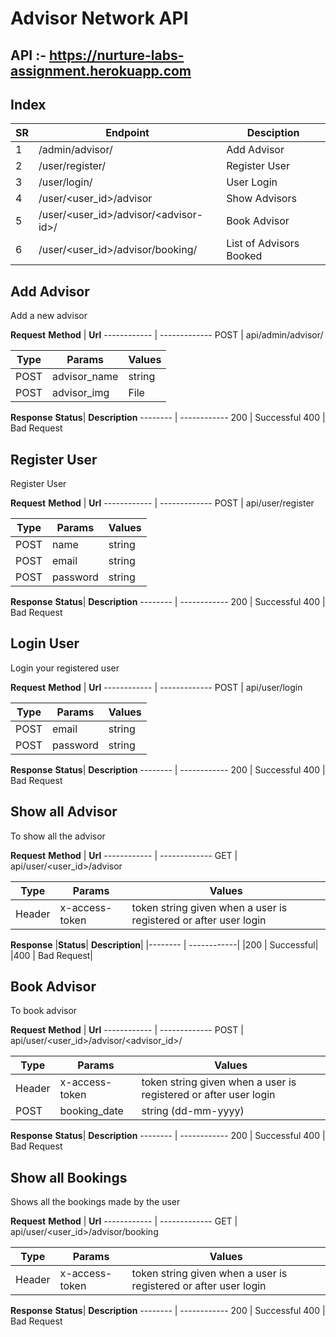 # Advisor Network API

## API :- https://nurture-labs-assignment.herokuapp.com

## Index

| **SR** | **Endpoint**                              | **Desciption**          |
| ------ | ----------------------------------------- | ----------------------- |
| 1      | /admin/advisor/                           | Add Advisor             |
| 2      | /user/register/                           | Register User           |
| 3      | /user/login/                              | User Login              |
| 4      | /user/\<user_id\>/advisor                 | Show Advisors           |
| 5      | /user/\<user_id\>/advisor/\<advisor-id\>/ | Book Advisor            |
| 6      | /user/\<user_id\>/advisor/booking/        | List of Advisors Booked |

## Add Advisor

Add a new advisor

**Request**
**Method** | **Url**
------------ | -------------
POST | api/admin/advisor/

| **Type** | **Params**   | **Values** |
| -------- | ------------ | ---------- |
| POST     | advisor_name | string     |
| POST     | advisor_img  | File       |

**Response**
**Status**| **Description**
-------- | ------------
200 | Successful
400 | Bad Request

## Register User

Register User

**Request**
**Method** | **Url**
------------ | -------------
POST | api/user/register

| **Type** | **Params** | **Values** |
| -------- | ---------- | ---------- |
| POST     | name       | string     |
| POST     | email      | string     |
| POST     | password   | string     |

**Response**
**Status**| **Description**
-------- | ------------
200 | Successful
400 | Bad Request

## Login User

Login your registered user

**Request**
**Method** | **Url**
------------ | -------------
POST | api/user/login

| **Type** | **Params** | **Values** |
| -------- | ---------- | ---------- |
| POST     | email      | string     |
| POST     | password   | string     |

**Response**
**Status**| **Description**
-------- | ------------
200 | Successful
400 | Bad Request

## Show all Advisor

To show all the advisor

**Request**
**Method** | **Url**
------------ | -------------
GET | api/user/\<user_id\>/advisor

| **Type** | **Params**     | **Values**                                                       |
| -------- | -------------- | ---------------------------------------------------------------- |
| Header   | x-access-token | token string given when a user is registered or after user login |

**Response**
|**Status**| **Description**|
|-------- | ------------|
|200 | Successful|
|400 | Bad Request|

## Book Advisor

To book advisor

**Request**
**Method** | **Url**
------------ | -------------
POST | api/user/\<user_id\>/advisor/\<advisor_id\>/

| **Type** | **Params**     | **Values**                                                       |
| -------- | -------------- | ---------------------------------------------------------------- |
| Header   | x-access-token | token string given when a user is registered or after user login |
| POST     | booking_date   | string (dd-mm-yyyy)                                              |

**Response**
**Status**| **Description**
-------- | ------------
200 | Successful
400 | Bad Request

## Show all Bookings

Shows all the bookings made by the user

**Request**
**Method** | **Url**
------------ | -------------
GET | api/user/\<user_id\>/advisor/booking

| **Type** | **Params**     | **Values**                                                       |
| -------- | -------------- | ---------------------------------------------------------------- |
| Header   | x-access-token | token string given when a user is registered or after user login |

**Response**
**Status**| **Description**
-------- | ------------
200 | Successful
400 | Bad Request
